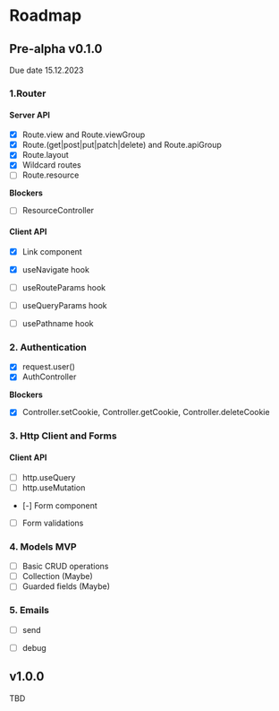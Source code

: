 # Roadmap

## Pre-alpha v0.1.0 
Due date 15.12.2023

### 1.Router

#### Server API

- [x] Route.view and Route.viewGroup
- [x] Route.(get|post|put|patch|delete) and Route.apiGroup
- [x] Route.layout
- [x] Wildcard routes
- [ ] Route.resource

**Blockers**
- [ ] ResourceController

#### Client API

- [x] Link component
- [x] useNavigate hook
- [ ] useRouteParams hook
- [ ] useQueryParams hook
- [ ] usePathname hook


### 2. Authentication 

- [x] request.user()
- [x] AuthController

**Blockers**
- [x] Controller.setCookie, Controller.getCookie, Controller.deleteCookie


### 3. Http Client and Forms

#### Client API

- [ ] http.useQuery
- [ ] http.useMutation
- [-] Form component
- [ ] Form validations


### 4. Models MVP

- [ ] Basic CRUD operations
- [ ] Collection (Maybe)
- [ ] Guarded fields (Maybe)

### 5. Emails

- [ ] send
- [ ] debug


## v1.0.0

TBD
